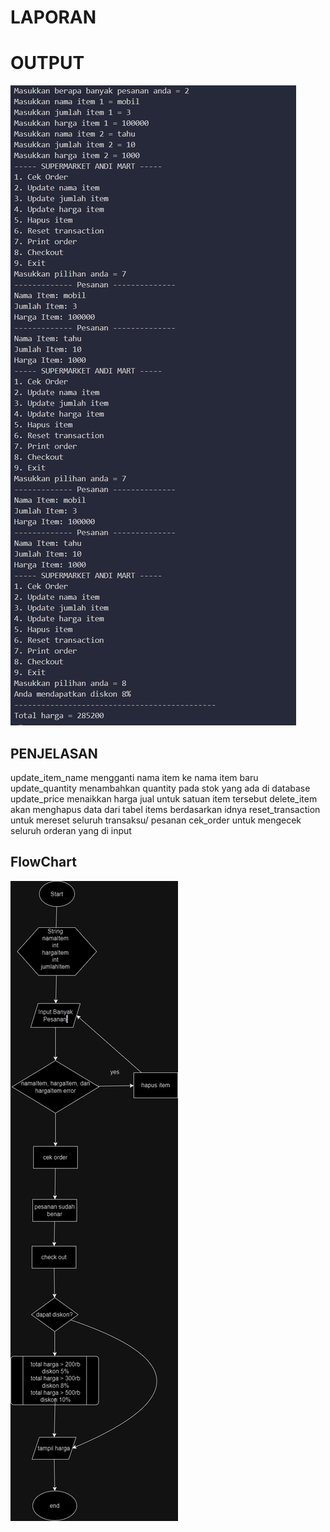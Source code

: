 # LAPORAN  

<h1> OUTPUT </h1>

![Alt text](image.png)

## PENJELASAN 

update_item_name mengganti nama item ke nama item baru
update_quantity menambahkan quantity pada stok yang ada di database
update_price menaikkan harga jual untuk satuan item tersebut
delete_item akan menghapus data dari tabel items berdasarkan idnya
reset_transaction untuk mereset  seluruh transaksu/ pesanan
cek_order untuk mengecek seluruh orderan yang di input

## FlowChart

![Alt text](FlowChart.drawio.png)